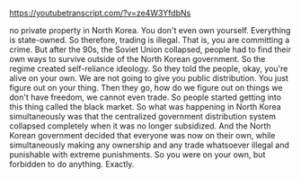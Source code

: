 https://youtubetranscript.com/?v=ze4W3YfdbNs

 no private property in North Korea. You don't even own yourself. Everything is state-owned. So therefore, trading is illegal. That is, you are committing a crime. But after the 90s, the Soviet Union collapsed, people had to find their own ways to survive outside of the North Korean government. So the regime created self-reliance ideology. So they told the people, okay, you're alive on your own. We are not going to give you public distribution. You just figure out on your thing. Then they go, how do we figure out on things we don't have freedom, we cannot even trade. So people started getting into this thing called the black market. So what was happening in North Korea simultaneously was that the centralized government distribution system collapsed completely when it was no longer subsidized. And the North Korean government decided that everyone was now on their own, while simultaneously making any ownership and any trade whatsoever illegal and punishable with extreme punishments. So you were on your own, but forbidden to do anything. Exactly.
